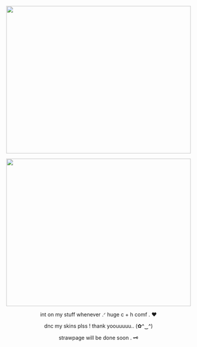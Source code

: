 <p align="center">
  <img width="500" height=400 src= "https://github.com/user-attachments/assets/2192c0b5-336b-45a7-b540-ee9fa8727eef"


</p>


<p align="center">
<img width="500" height=400 src= "https://github.com/user-attachments/assets/58cb59e1-e21e-45d0-9c22-139a280b2a78"



</p>



<p align="center">
	int on my stuff whenever .ᐟ huge c + h comf . ♥

<p align= "center">
dnc my skins plss ! thank yoouuuuu.. (✿^‿^)

<p align= "center">
strawpage will be done soon . 🗝
